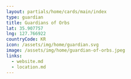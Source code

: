 ```yaml
---
layout: partials/home/cards/main/index
type: guardian
title: Guardians of Orbs
lat: 35.907757
lng: 127.766922
countryCode: KR
icon: /assets/img/home/guardian.svg
image: /assets/img/home/guardian-of-orbs.jpeg
links:
  - website.md
  - location.md
---
```

